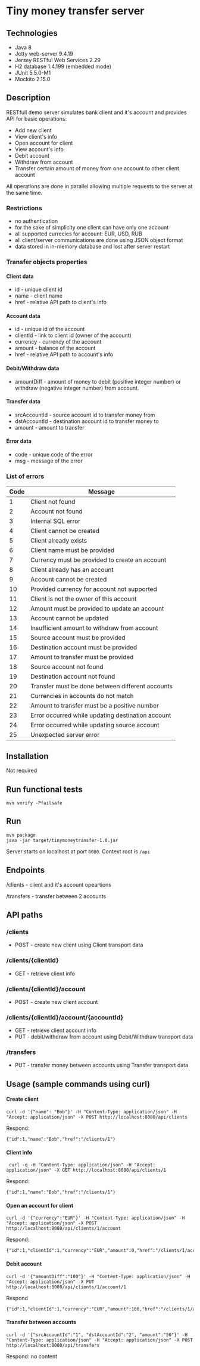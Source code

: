# Tiny money transfer server

## Technologies
* Java 8
* Jetty web-server 9.4.19
* Jersey RESTful Web Services 2.29
* H2 database 1.4.199 (embedded mode)
* JUnit 5.5.0-M1
* Mockito 2.15.0

## Description
RESTfull demo server simulates bank client and it's account and provides API for basic operations:
* Add new client
* View client's info
* Open account for client
* View account's info
* Debit account
* Withdraw from account
* Transfer certain amount of money from one account to other client account

All operations are done in parallel allowing multiple requests to the server at the same time.

### Restrictions

* no authentication
* for the sake of simplicity one client can have only one account
* all supported currecies for account: EUR, USD, RUB
* all client/server communications are done using JSON object format
* data stored in in-memory database and lost after server restart

### Transfer objects properties
#### Client data
* id - unique client id
* name - client name
* href - relative API path to client's info

#### Account data
* id - unique id of the account
* clientId - link to client id (owner of the account)
* currency - currency of the account
* amount - balance of the account
* href - relative API path to account's info

#### Debit/Withdraw data
* amountDiff - amount of money to debit (positive integer number) or withdraw (negative integer number) from account.

#### Transfer data
* srcAccountId - source account id to transfer money from
* dstAccountId - destination account id to transfer money to
* amount - amount to transfer

#### Error data
* code - unique code of the error
* msg - message of the error

### List of errors

|Code|Message|
|---|---|
|1  | Client not found |
|2 | Account not found |
|3|Internal SQL error|
|4|Client cannot be created|
|5|Client already exists|
|6|Client name must be provided|
|7|Currency must be provided to create an account|
|8|Client already has an account|
|9|Account cannot be created|
|10|Provided currency for account not supported|
|11|Client is not the owner of this account|
|12|Amount must be provided to update an account|
|13|Account cannot be updated|
|14|Insufficient amount to withdraw from account|
|15|Source account must be provided|
|16|Destination account must be provided|
|17|Amount to transfer must be provided|
|18|Source account not found|
|19|Destination account not found|
|20|Transfer must be done between different accounts|
|21|Currencies in accounts do not match|
|22|Amount to transfer must be a positive number|
|23|Error occurred while updating destination account|
|24|Error occurred while updating source account|
|25|Unexpected server error|

## Installation
Not required

## Run functional tests
```
mvn verify -Pfailsafe
```

## Run
```
mvn package
java -jar target/tinymoneytransfer-1.0.jar
```

Server starts on localhost at port ``8080``. Context root is ``/api``

## Endpoints
/clients - client and it's account opeartions

/transfers - transfer between 2 accounts

## API paths
### /clients
* POST - create new client using Client transport data
### /clients/{clientId}
* GET - retrieve client info
### /clients/{clientId}/account
* POST - create new client account
### /clients/{clientId}/account/{accountId}
* GET - retrieve client account info
* PUT - debit/withdraw from account using Debit/Withdraw transport data
### /transfers
* PUT - transfer money between accounts using Transfer transport data

## Usage (sample commands using curl)

#### Create client
```
curl -d '{"name": "Bob"}' -H "Content-Type: application/json" -H "Accept: application/json" -X POST http://localhost:8080/api/clients
```
Respond:
````
{"id":1,"name":"Bob","href":"/clients/1"}
````
#### Client info
````
 curl -q -H "Content-Type: application/json" -H "Accept: application/json" -X GET http://localhost:8080/api/clients/1
````
Respond:
````
{"id":1,"name":"Bob","href":"/clients/1"}
````
#### Open an account for client
````
curl -d '{"currency":"EUR"}' -H "Content-Type: application/json" -H "Accept: application/json" -X POST http://localhost:8080/api/clients/1/account
````
Respond:
````
{"id":1,"clientId":1,"currency":"EUR","amount":0,"href":"/clients/1/account/1"}
````
#### Debit account
````
curl -d '{"amountDiff":"100"}' -H "Content-Type: application/json" -H "Accept: application/json" -X PUT http://localhost:8080/api/clients/1/account/1
````
Respond
````
{"id":1,"clientId":1,"currency":"EUR","amount":100,"href":"/clients/1/account/1"}
````
#### Transfer between accounts
````
curl -d '{"srcAccountId":"1", "dstAccountId":"2", "amount":"50"}' -H "Content-Type: application/json" -H "Accept: application/json" -X POST http://localhost:8080/api/transfers
````
Respond:
no content
